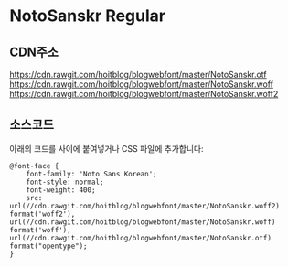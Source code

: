 # NotoSanskr Regular

## CDN주소
https://cdn.rawgit.com/hoitblog/blogwebfont/master/NotoSanskr.otf  
https://cdn.rawgit.com/hoitblog/blogwebfont/master/NotoSanskr.woff  
https://cdn.rawgit.com/hoitblog/blogwebfont/master/NotoSanskr.woff2

## 소스코드
아래의 코드를 <style>과 </style> 사이에 붙여넣거나 CSS 파일에 추가합니다:  
<pre><code>@font-face {
	font-family: 'Noto Sans Korean';
	font-style: normal;
	font-weight: 400;
	src: url(//cdn.rawgit.com/hoitblog/blogwebfont/master/NotoSanskr.woff2) format('woff2'), url(//cdn.rawgit.com/hoitblog/blogwebfont/master/NotoSanskr.woff) format('woff'), url(//cdn.rawgit.com/hoitblog/blogwebfont/master/NotoSanskr.otf) format("opentype");
}</code></pre>

